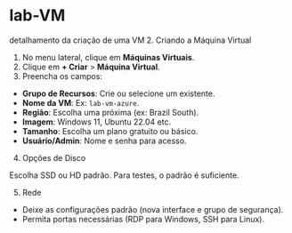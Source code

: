 # lab-VM
detalhamento da criação de uma VM
2. Criando a Máquina Virtual

1. No menu lateral, clique em **Máquinas Virtuais**.
2. Clique em **+ Criar** > **Máquina Virtual**.
3. Preencha os campos:

- **Grupo de Recursos**: Crie ou selecione um existente.
- **Nome da VM**: Ex: `lab-vm-azure`.
- **Região**: Escolha uma próxima (ex: Brazil South).
- **Imagem**: Windows 11, Ubuntu 22.04 etc.
- **Tamanho**: Escolha um plano gratuito ou básico.
- **Usuário/Admin**: Nome e senha para acesso.

 4. Opções de Disco

Escolha SSD ou HD padrão. Para testes, o padrão é suficiente.

 5. Rede

- Deixe as configurações padrão (nova interface e grupo de segurança).
- Permita portas necessárias (RDP para Windows, SSH para Linux).
